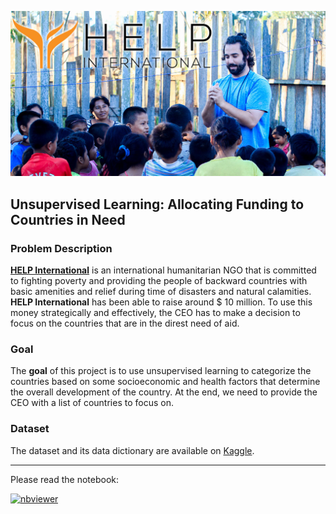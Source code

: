 <base target="_blank">

![](https://raw.githubusercontent.com/Benjamin2009/Unsupervised-Learning-Allocating-Funding-to-Countries-in-Need/main/HELP_International.jpeg)

## Unsupervised Learning: Allocating Funding to Countries in Need

### Problem Description
[**HELP International**](https://help-international.org/) is an international humanitarian NGO that is committed to fighting poverty and providing the people of backward countries with basic amenities and relief during time of disasters and natural calamities. **HELP International** has been able to raise around $ 10 million. To use this money strategically and effectively, the CEO has to make a decision to focus on the countries that are in the direst need of aid.  

### Goal
The **goal** of this project is to use unsupervised learning to categorize the countries based on some socioeconomic and health factors that determine the overall development of the country. At the end, we need to provide the CEO with a list of countries to focus on.

### Dataset

The dataset and its data dictionary are available on [Kaggle](https://www.kaggle.com/datasets/rohan0301/unsupervised-learning-on-country-data). 

---

Please read the notebook:

[![nbviewer](https://raw.githubusercontent.com/jupyter/design/master/logos/Badges/nbviewer_badge.svg)](https://nbviewer.org/github/Benjamin2009/Unsupervised-Learning-Allocating-Funding-to-Countries-in-Need/blob/main/Unsupervised%20Learning-Allocating%20Funding%20to%20Countries%20in%20Need.ipynb#title-four)
